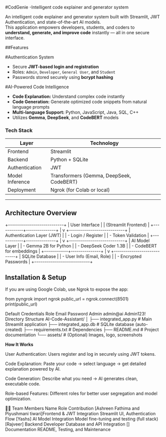 #CodGenie -Intelligent code explainer and generator system

An intelligent code explainer and generator system built with Streamlit, JWT Authentication, and state-of-the-art AI models.  
This application empowers developers, students, and coders to **understand, generate, and improve code** instantly — all in one secure interface.


##Features

#Authentication System
- Secure **JWT-based login and registration**
- Roles: `Admin`, `Developer`, `General User`, and `Student`
- Passwords stored securely using **bcrypt hashing**

#AI-Powered Code Intelligence
- **Code Explanation:** Understand complex code instantly
- **Code Generation:** Generate optimized code snippets from natural language prompts
- **Multi-language Support:** Python, JavaScript, Java, SQL, C++
- Utilizes **Gemma**, **DeepSeek**, and **CodeBERT** models

###  Tech Stack
| Layer | Technology |
|-------|-------------|
| Frontend | Streamlit |
| Backend | Python + SQLite |
| Authentication | JWT |
| Model Inference | Transformers (Gemma, DeepSeek, CodeBERT) |
| Deployment | Ngrok (for Colab or local) |

---

##  Architecture Overview

+----------------------------+
| User Interface |
| (Streamlit Frontend) |
+------------+---------------+
|
v
+----------------------------+
| Authentication Layer (JWT) |
| - Login / Register |
| - Token Validation |
+------------+---------------+
|
v
+----------------------------+
| AI Model Layer |
| - Gemma 2B for Python |
| - DeepSeek Coder 1.3B |
| - CodeBERT for embeddings |
+------------+---------------+
|
v
+----------------------------+
| SQLite Database |
| - User Info (Email, Role) |
| - Encrypted Passwords |
+----------------------------+


##  Installation & Setup


If you are using Google Colab, use Ngrok to expose the app:

from pyngrok import ngrok
public_url = ngrok.connect(8501)
print(public_url)

 Default Credentials
Role	Email	Password
Admin	admin@ai	Admin123!
Directory Structure
AI-Code-Assistant/
│
├── integrated_app.py           # Main Streamlit application
├── integrated_app.db           # SQLite database (auto-created)
├── requirements.txt            # Dependencies
├── README.md                   # Project documentation
└── assets/                     # (Optional) Images, logo, screenshots

**How It Works**

User Authentication:
Users register and log in securely using JWT tokens.

Code Explanation:
Paste your code → select language → get detailed explanation powered by AI.

Code Generation:
Describe what you need → AI generates clean, executable code.

Role-based Features:
Different roles for better user segregation and model optimization.

👩‍💻 Team Members
Name	Role	Contribution
[Ashreen Fathima and Piyushmani tiwari]Frontend & JWT Integration	Streamlit UI, Authentication Flow
[Yashs]	AI Model Integration	Model fine-tuning and testing (full stack)
[Rajveer]	Backend Developer	Database and API Integration
[]	Documentation	README, Testing, and Maintenance

